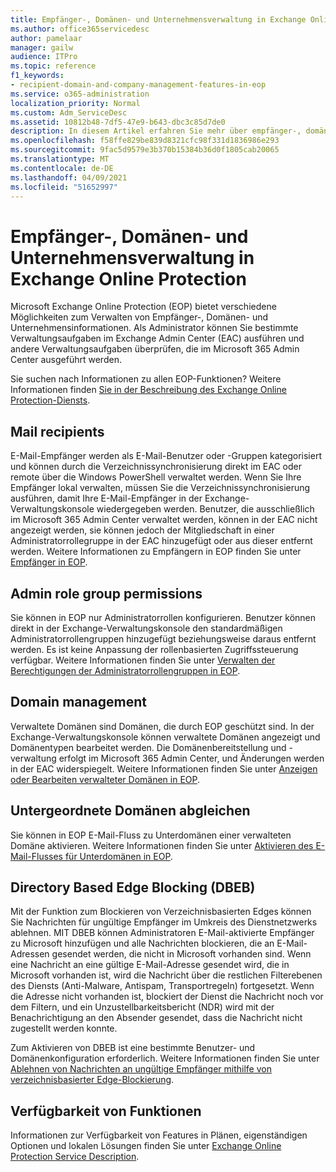 ```yaml
---
title: Empfänger-, Domänen- und Unternehmensverwaltung in Exchange Online Protection
ms.author: office365servicedesc
author: pamelaar
manager: gailw
audience: ITPro
ms.topic: reference
f1_keywords:
- recipient-domain-and-company-management-features-in-eop
ms.service: o365-administration
localization_priority: Normal
ms.custom: Adm_ServiceDesc
ms.assetid: 10812b48-7df5-47e9-b643-dbc3c85d7de0
description: In diesem Artikel erfahren Sie mehr über empfänger-, domänen- und unternehmensverwaltung in Microsoft Exchange Online Protection (EOP).
ms.openlocfilehash: f58ffe829be839d8321cfc98f331d1836986e293
ms.sourcegitcommit: 9fac5d9579e3b370b15384b36d0f1805cab20065
ms.translationtype: MT
ms.contentlocale: de-DE
ms.lasthandoff: 04/09/2021
ms.locfileid: "51652997"
---
```

# <a name="recipient-domain-and-company-management-in-exchange-online-protection"></a>Empfänger-, Domänen- und Unternehmensverwaltung in Exchange Online Protection

Microsoft Exchange Online Protection (EOP) bietet verschiedene Möglichkeiten zum Verwalten von Empfänger-, Domänen- und Unternehmensinformationen. Als Administrator können Sie bestimmte Verwaltungsaufgaben im Exchange Admin Center (EAC) ausführen und andere Verwaltungsaufgaben überprüfen, die im Microsoft 365 Admin Center ausgeführt werden.
  
Sie suchen nach Informationen zu allen EOP-Funktionen? Weitere Informationen finden [Sie in der Beschreibung des Exchange Online Protection-Diensts](exchange-online-protection-service-description.md).
  
## <a name="mail-recipients"></a>Mail recipients

E-Mail-Empfänger werden als E-Mail-Benutzer oder -Gruppen kategorisiert und können durch die Verzeichnissynchronisierung direkt im EAC oder remote über die Windows PowerShell verwaltet werden. Wenn Sie Ihre Empfänger lokal verwalten, müssen Sie die Verzeichnissynchronisierung ausführen, damit Ihre E-Mail-Empfänger in der Exchange-Verwaltungskonsole wiedergegeben werden. Benutzer, die ausschließlich im Microsoft 365 Admin Center verwaltet werden, können in der EAC nicht angezeigt werden, sie können jedoch der Mitgliedschaft in einer Administratorrollegruppe in der EAC hinzugefügt oder aus dieser entfernt werden. Weitere Informationen zu Empfängern in EOP finden Sie unter [Empfänger in EOP](/microsoft-365/security/office-365-security/manage-recipients-in-eop).
  
## <a name="admin-role-group-permissions"></a>Admin role group permissions

Sie können in EOP nur Administratorrollen konfigurieren. Benutzer können direkt in der Exchange-Verwaltungskonsole den standardmäßigen Administratorrollengruppen hinzugefügt beziehungsweise daraus entfernt werden. Es ist keine Anpassung der rollenbasierten Zugriffssteuerung verfügbar. Weitere Informationen finden Sie unter [Verwalten der Berechtigungen der Administratorrollengruppen in EOP](/microsoft-365/security/office-365-security/manage-admin-role-group-permissions-in-eop).
  
## <a name="domain-management"></a>Domain management

Verwaltete Domänen sind Domänen, die durch EOP geschützt sind. In der Exchange-Verwaltungskonsole können verwaltete Domänen angezeigt und Domänentypen bearbeitet werden. Die Domänenbereitstellung und -verwaltung erfolgt im Microsoft 365 Admin Center, und Änderungen werden in der EAC widerspiegelt. Weitere Informationen finden Sie unter [Anzeigen oder Bearbeiten verwalteter Domänen in EOP](/microsoft-365/security/office-365-security/exchange-online-protection-overview).
  
## <a name="match-subdomains"></a>Untergeordnete Domänen abgleichen

Sie können in EOP E-Mail-Fluss zu Unterdomänen einer verwalteten Domäne aktivieren. Weitere Informationen finden Sie unter [Aktivieren des E-Mail-Flusses für Unterdomänen in EOP](/microsoft-365/security/office-365-security/mail-flow-in-eop). 
  
## <a name="directory-based-edge-blocking-dbeb"></a>Directory Based Edge Blocking (DBEB)

Mit der Funktion zum Blockieren von Verzeichnisbasierten Edges können Sie Nachrichten für ungültige Empfänger im Umkreis des Dienstnetzwerks ablehnen. MIT DBEB können Administratoren E-Mail-aktivierte Empfänger zu Microsoft hinzufügen und alle Nachrichten blockieren, die an E-Mail-Adressen gesendet werden, die nicht in Microsoft vorhanden sind. Wenn eine Nachricht an eine gültige E-Mail-Adresse gesendet wird, die in Microsoft vorhanden ist, wird die Nachricht über die restlichen Filterebenen des Diensts (Anti-Malware, Antispam, Transportregeln) fortgesetzt. Wenn die Adresse nicht vorhanden ist, blockiert der Dienst die Nachricht noch vor dem Filtern, und ein Unzustellbarkeitsbericht (NDR) wird mit der Benachrichtigung an den Absender gesendet, dass die Nachricht nicht zugestellt werden konnte. 
  
Zum Aktivieren von DBEB ist eine bestimmte Benutzer- und Domänenkonfiguration erforderlich. Weitere Informationen finden Sie unter [Ablehnen von Nachrichten an ungültige Empfänger mithilfe von verzeichnisbasierter Edge-Blockierung](/exchange/mail-flow-best-practices/use-directory-based-edge-blocking).
  
## <a name="feature-availability"></a>Verfügbarkeit von Funktionen

Informationen zur Verfügbarkeit von Features in Plänen, eigenständigen Optionen und lokalen Lösungen finden Sie unter [Exchange Online Protection Service Description](exchange-online-protection-service-description.md).